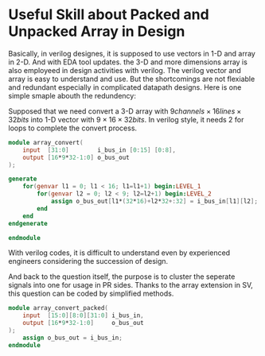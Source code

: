 # Useful Skill about Packed and Unpacked Array in Design

Basically, in verilog designes, it is supposed to use vectors in 1-D and array in 2-D. And with EDA tool updates. the 3-D and more dimensions array is also employeed in design activities with verilog. The verilog vector and array is easy to understand and use. But the shortcomings are not flexiable and redundant especially in complicated datapath designs. Here is one simple smaple abouth the redundency:

Supposed that we need convert a 3-D array with $9 channels \times 16 lines \times 32 bits$ into 1-D vector with $9 \times 16 \times 32 bits$. In verilog style, it needs 2 for loops to complete the convert process.

```verilog
module array_convert(
    input  [31:0]        i_bus_in [0:15] [0:8],
    output [16*9*32-1:0] o_bus_out
);

generate
    for(genvar l1 = 0; l1 < 16; l1=l1+1) begin:LEVEL_1
        for(genvar l2 = 0; l2 < 9; l2=l2+1) begin:LEVEL_2
            assign o_bus_out[l1*(32*16)+l2*32+:32] = i_bus_in[l1][l2];
        end
    end
endgenerate

endmodule
```

With verilog codes, it is difficult to understand even by experienced engineers considering the succession of design. 

And back to the question itself, the purpose is to cluster the seperate signals into one for usage in PR sides. Thanks to the array extension in SV, this question can be coded by simplified methods.

```verilog
module array_convert_packed(
    input  [15:0][8:0][31:0] i_bus_in,
    output [16*9*32-1:0]     o_bus_out
);
    assign o_bus_out = i_bus_in;
endmodule
```
